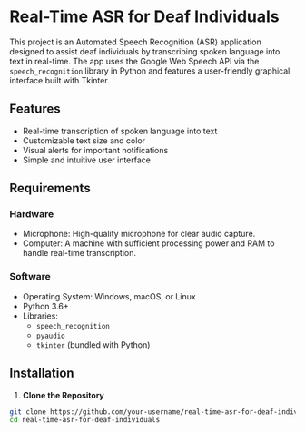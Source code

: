 # Real-Time ASR for Deaf Individuals

This project is an Automated Speech Recognition (ASR) application designed to assist deaf individuals by transcribing spoken language into text in real-time. The app uses the Google Web Speech API via the `speech_recognition` library in Python and features a user-friendly graphical interface built with Tkinter.

## Features

- Real-time transcription of spoken language into text
- Customizable text size and color
- Visual alerts for important notifications
- Simple and intuitive user interface

## Requirements

### Hardware

- Microphone: High-quality microphone for clear audio capture.
- Computer: A machine with sufficient processing power and RAM to handle real-time transcription.

### Software

- Operating System: Windows, macOS, or Linux
- Python 3.6+
- Libraries:
  - `speech_recognition`
  - `pyaudio`
  - `tkinter` (bundled with Python)

## Installation

1. **Clone the Repository**

```sh
git clone https://github.com/your-username/real-time-asr-for-deaf-individuals.git
cd real-time-asr-for-deaf-individuals
